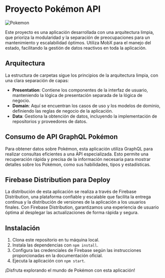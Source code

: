 # Proyecto Pokémon API

![Pokemon](https://img.shields.io/badge/Pok%C3%A9mon-API-red)

Este proyecto es una aplicación desarrollada con una arquitectura limpia, que prioriza la modularidad y la separación de preocupaciones para un mantenimiento y escalabilidad óptimos. Utiliza MobX para el manejo del estado, facilitando la gestión de datos reactivos en toda la aplicación.

## Arquitectura

La estructura de carpetas sigue los principios de la arquitectura limpia, con una clara separación de capas:

- **Presentation**: Contiene los componentes de la interfaz de usuario, manteniendo la lógica de presentación separada de la lógica de negocio.
- **Domain**: Aquí se encuentran los casos de uso y los modelos de dominio, definiendo las reglas de negocio de la aplicación.
- **Data**: Gestiona la obtención de datos, incluyendo la implementación de repositorios y proveedores de datos.

## Consumo de API GraphQL Pokémon

Para obtener datos sobre Pokémon, esta aplicación utiliza GraphQL para realizar consultas eficientes a una API especializada. Esto permite una recuperación rápida y precisa de la información necesaria para mostrar detalles sobre los Pokémon, como sus habilidades, tipos y estadísticas.

## Firebase Distribution para Deploy

La distribución de esta aplicación se realiza a través de Firebase Distribution, una plataforma confiable y escalable que facilita la entrega continua y la distribución de versiones de la aplicación a los usuarios finales. Con Firebase Distribution, garantizamos una experiencia de usuario óptima al desplegar las actualizaciones de forma rápida y segura.

## Instalación

1. Clona este repositorio en tu máquina local.
2. Instala las dependencias con `npm install`.
3. Configura las credenciales de Firebase según las instrucciones proporcionadas en la documentación oficial.
4. Ejecuta la aplicación con `npm start`.

¡Disfruta explorando el mundo de Pokémon con esta aplicación!


